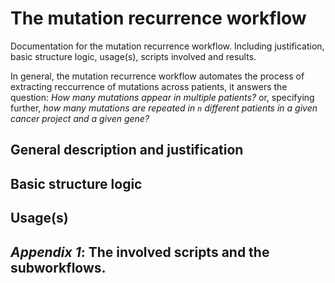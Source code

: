 The mutation recurrence workflow
=================================

Documentation for the mutation recurrence workflow. Including justification, basic structure logic, usage(s), scripts involved and results.

In general, the mutation recurrence workflow automates the process of extracting reccurrence of mutations across patients, it answers the question: *How many mutations appear in multiple patients?* or, specifying further, *how many mutations are repeated in `n` different patients in a given cancer project and a given gene?*


General description and justification
--------------------------------------

Basic structure logic
---------------------

Usage(s)
-------
 
*Appendix 1*: The involved scripts and the subworkflows.
---------------------------------------------------------

